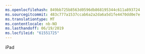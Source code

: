```yaml
---
ms.openlocfilehash: 849bb725b8563d0596db868195344c611a893724
ms.sourcegitcommit: 483c777a1537ccab6a2a2da6a5d1fe4470dd0e7e
ms.translationtype: MT
ms.contentlocale: nb-NO
ms.lasthandoff: 06/19/2019
ms.locfileid: "61551725"
---
```

iPad